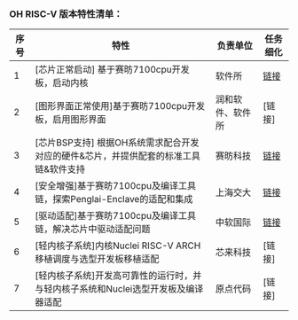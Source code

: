### OH RISC-V 版本特性清单：

| 序号 | 特性                                                         | 负责单位         | 任务细化                     |
| ---- | ------------------------------------------------------------ | ---------------- | ---------------------------- |
| 1    | [芯片正常启动] 基于赛昉7100cpu开发板，启动内核               | 软件所           | [链接](任务细化-软件所.md)   |
| 2    | [图形界面正常使用]基于赛昉7100cpu开发板，启用图形界面        | 润和软件、软件所 | [链接]                       |
| 3    | [芯片BSP支持] 根据OH系统需求配合开发对应的硬件&芯片，并提供配套的标准工具链&软件支持 | 赛昉科技         | [链接](任务细化-赛昉科技.md) |
| 4    | [安全增强]基于赛昉7100cpu及编译工具链，探索Penglai-Enclave的适配和集成 | 上海交大         | [链接](任务细化-上海交大.md) |
| 5    | [驱动适配]基于赛昉7100cpu及编译工具链，解决芯片中驱动适配问题 | 中软国际         | [链接](任务细化-中软国际.md) |
| 6    | [轻内核子系统]内核Nuclei RISC-V ARCH移植调度与选型开发板移植适配 | 芯来科技         | [链接]                       |
| 7    | [轻内核子系统]开发高可靠性的运行时，并与轻内核子系统和Nuclei选型开发板及编译器适配 | 原点代码         | [链接]                       |

